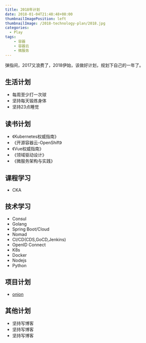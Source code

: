 ```yaml
---
title: 2018年计划
date: 2018-01-04T21:48:48+08:00
thumbnailImagePosition: left
thumbnailImage: /2018-technology-plan/2018.jpg
categories: 
  - Play
tags:
    - 容器
    - 容器云
    - 微服务
---
```


弹指间，2017又浪费了，2018伊始，该做好计划，规划下自己的一年了。
<!--more-->

## 生活计划

- 每周至少打一次球
- 坚持每天锻炼身体
- 坚持23点睡觉

## 读书计划
- 《Kubernetes权威指南》
- 《开源容器云-OpenShift》
- 《Vue权威指南》
- 《领域驱动设计》
- 《微服务架构与实践》

## 课程学习
- CKA

## 技术学习
- Consul
- Golang
- Spring Boot/Cloud
- Nomad
- CI/CD(CDS,GoCD,Jenkins)
- OpenID Connect
- K8s
- Docker
- Nodejs
- Python

## 项目计划
- [onion](https://github.com/ycrxun/onion)

## 其他计划
- 坚持写博客
- 坚持写博客
- 坚持写博客